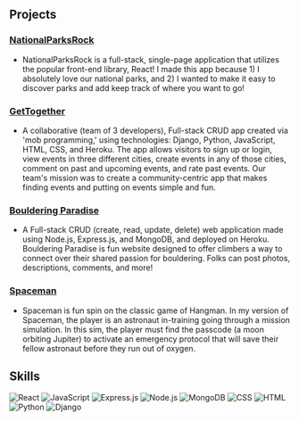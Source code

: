 ## Projects

### [NationalParksRock](https://github.com/cormacpujals/nationalparksrock)
*  NationalParksRock is a full-stack, single-page application that utilizes the popular front-end library, React! I made this app because 1) I absolutely love our national parks, and 2) I wanted to make it easy to discover parks and add keep track of where you want to go!

### [GetTogether](https://github.com/kailahk/project-3)
* A collaborative (team of 3 developers), Full-stack CRUD app created via 'mob programming,' using technologies: Django, Python, JavaScript, HTML, CSS, and Heroku. The app allows visitors to sign up or login, view events in three different cities, create events in any of those cities, comment on past and upcoming events, and rate past events. Our team's mission was to create a community-centric app that makes finding events and putting on events simple and fun.

### [Bouldering Paradise](https://github.com/cormacpujals/bouldering)
* A Full-stack CRUD (create, read, update, delete) web application made using Node.js, Express.js, and MongoDB, and deployed on Heroku. Bouldering Paradise is fun website designed to offer climbers a way to connect over their shared passion for bouldering. Folks can post photos, descriptions, comments, and more!

### [Spaceman](https://github.com/cormacpujals/spaceman)
* Spaceman is fun spin on the classic game of Hangman. In my version of Spaceman, the player is an astronaut in-training going through a mission simulation. In this sim, the player must find the passcode (a moon orbiting Jupiter) to activate an emergency protocol that will save their fellow astronaut before they run out of oxygen.

## Skills

![React](https://img.shields.io/badge/React-20232A?style=for-the-badge&logo=react&logoColor=61DAFB)
![JavaScript](https://img.shields.io/badge/JavaScript-323330?style=for-the-badge&logo=javascript&logoColor=F7DF1E)
![Express.js](	https://img.shields.io/badge/Express.js-000000?style=for-the-badge&logo=express&logoColor=white)
![Node.js](https://img.shields.io/badge/Node.js-339933?style=for-the-badge&logo=nodedotjs&logoColor=white)
![MongoDB](https://img.shields.io/badge/MongoDB-4EA94B?style=for-the-badge&logo=mongodb&logoColor=white)
![CSS](https://img.shields.io/badge/CSS3-1572B6?style=for-the-badge&logo=css3&logoColor=white)
![HTML](https://img.shields.io/badge/HTML5-E34F26?style=for-the-badge&logo=html5&logoColor=white)
![Python](https://img.shields.io/badge/Python-FFD43B?style=for-the-badge&logo=python&logoColor=blue)
![Django](https://img.shields.io/badge/Django-092E20?style=for-the-badge&logo=django&logoColor=green)
